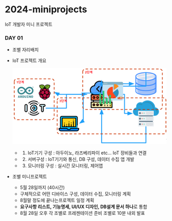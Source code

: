 # 2024-miniprojects
IoT 개발자 미니 프로젝트 

### DAY 01
- 조별 자리배치
- IoT 프로젝트 개요

    ![IoT프로젝트](https://raw.githubusercontent.com/y7pWuXAq/2024-miniprojects/main/images/mp001.png)

    - 1. IoT기기 구성 : 아두이노, 라즈베리파이 etc... IoT 장비들과 연결
    - 2. 서버구성 : IoT기기와 통신, DB 구성, 데이터 수집 앱 개발
    - 3. 모니터링 구성 : 실시간 모니터링, 제어앱

- 조별 미니프로젝트
    - 5월 28일까지 (40시간)
    - 구체적으로 어떤 디바이스 구성, 데이터 수집, 모니터링 계획
    - 8월말 정도에 끝나는프로젝트 일정 계획
    - **요구사항 리스트, 기능명세, UI/UX 디자인, DB설계 문서 하나**로 통합
    - 8월 28일 오후 각 조별로 프레젠테이션 준비 조별로 10분 내외 발표